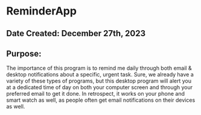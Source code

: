 # ReminderApp

## Date Created: December 27th, 2023 

## Purpose: 
The importance of this program is to remind me daily through both email & desktop notifications about a specific, urgent task. Sure, we already have a variety of these types of programs, but this desktop program will alert you at a dedicated time of day on both your computer screen and through your preferred email to get it done. In retrospect, it works on your phone and smart watch as well, as people often get email notifications on their devices as well.

